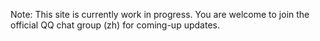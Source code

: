 Note: This site is currently work in progress. You are welcome to join the official QQ chat group (zh) for coming-up updates.
